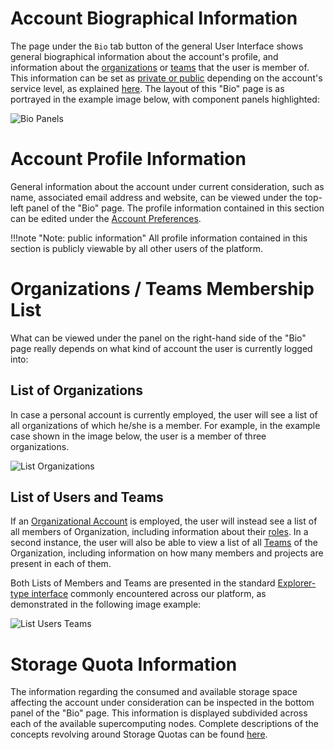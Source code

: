 # Account Biographical Information

The page under the `Bio` tab button <i class="zmdi zmdi-eye zmdi-hc-border"></i> of the general User Interface shows general biographical information about the account's profile, and information about the [organizations](/collaboration/organizations/overview.md) or [teams](/collaboration/organizations/teams.md) that the user is member of. This information can be set as [private or public](/collaboration/sharing/access-levels.md) depending on the account's service level, as explained [here](../service-levels.md). The layout of this "Bio" page is as portrayed in the example image below, with component panels highlighted:

![Bio Panels](/images/bio-panels.png "Bio Panels")


# Account Profile Information

General information about the account under current consideration, such as name, associated email address and website, can be viewed under the  top-left panel of the "Bio" page. The profile information contained in this section can be edited under the [Account Preferences](preferences-overview.md).

!!!note "Note: public information"
     All profile information contained in this section is publicly viewable by all other users of the platform.

# Organizations / Teams Membership List

What can be viewed under the panel on the right-hand side of the "Bio" page really depends on what kind of account the user is currently logged into:

## List of Organizations
 
In case a personal account is currently employed, the user will see a list of all organizations of which he/she is a member. For example, in the example case shown in the image below, the user is a member of three organizations.

![List Organizations](/images/list-organizations.png "List Organizations")

## List of Users and Teams

If an [Organizational Account](/collaboration/organizations/overview.md) is employed, the user will instead see a list of all members of Organization, including information about their [roles](/collaboration/organizations/roles.md). In a second instance, the user will also be able to view a list of all [Teams](/collaboration/organizations/teams.md) of the Organization, including information on how many members and projects are present in each of them.

Both Lists of Members and Teams are presented in the standard [Explorer-type interface](/entities-general/ui/explorer.md) commonly encountered across our platform, as demonstrated in the following image example:

![List Users Teams](/images/list-users-teams.png "List Users Teams")

# Storage Quota Information

The information regarding the consumed and available storage space affecting the account under consideration can be inspected in the bottom panel of the "Bio" page. This information is displayed subdivided across each of the available supercomputing nodes. Complete descriptions of the concepts revolving around Storage Quotas can be found [here](../quota.md).
